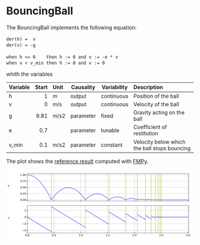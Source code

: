 # BouncingBall

The BouncingBall implements the following equation:

```
der(h) =  v
der(v) = -g

when h <= 0    then h := 0 and v := -e * v
when v < v_min then h := 0 and v := 0
```

whith the variables

| Variable | Start | Unit | Causality | Variability | Description    
|:---------| -----:|:-----|-----------|-------------|:---------------
| h        |     1 | m    | output    | continuous  | Position of the ball
| v        |     0 | m/s  | output    | continuous  | Velocity of the ball
| g        |  9.81 | m/s2 | parameter | fixed       | Gravity acting on the ball
| e        |   0.7 |      | parameter | tunable     | Coefficient of restitution
| v_min    |   0.1 | m/s2 | parameter | constant    | Velocity below which the ball stops bouncing

The plot shows the [reference result](BouncingBall_ref.csv) computed with [FMPy](https://github.com/CATIA-Systems/FMPy).

![plot](BouncingBall_ref.svg)
